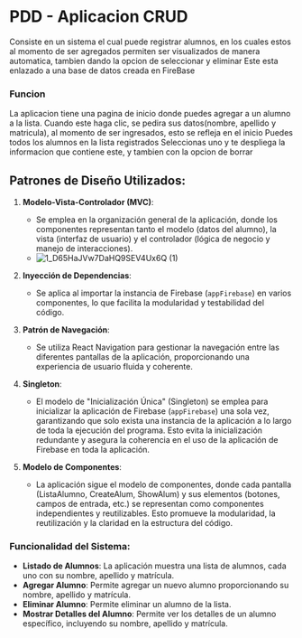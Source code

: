 # PDD - Aplicacion CRUD
Consiste en un sistema el cual puede registrar alumnos, en los cuales estos al momento de ser agregados permiten ser visualizados de manera automatica, tambien dando la opcion de seleccionar y eliminar
Este esta enlazado a una base de datos creada en FireBase

### Funcion
La aplicacion tiene una pagina de inicio donde puedes agregar a un alumno a la lista.
Cuando este haga clic, se pedira sus datos(nombre, apellido y matricula), al momento de ser ingresados, esto se refleja en el inicio
Puedes todos los alumnos en la lista registrados
Seleccionas uno y te despliega la informacion que contiene este, y tambien con la opcion de borrar


## Patrones de Diseño Utilizados:
1. **Modelo-Vista-Controlador (MVC)**:
   - Se emplea en la organización general de la aplicación, donde los componentes representan tanto el modelo (datos del alumno), la vista (interfaz de usuario) y el controlador (lógica de negocio y manejo de interacciones).
   - ![1_D65HaJVw7DaHQ9SEV4Ux6Q (1)](https://github.com/GabrielHernandezZam/PDD/assets/112035117/b05ef184-b1c4-4a07-a5f4-00222b648ba7)

2. **Inyección de Dependencias**:
   - Se aplica al importar la instancia de Firebase (`appFirebase`) en varios componentes, lo que facilita la modularidad y testabilidad del código.

3. **Patrón de Navegación**:
   - Se utiliza React Navigation para gestionar la navegación entre las diferentes pantallas de la aplicación, proporcionando una experiencia de usuario fluida y coherente.

4. **Singleton**:
   - El modelo de "Inicialización Única" (Singleton) se emplea para inicializar la aplicación de Firebase (`appFirebase`) una sola vez, garantizando que solo exista una instancia de la aplicación a lo largo de toda la ejecución del programa. Esto evita la inicialización redundante y asegura la coherencia en el uso de la aplicación de Firebase en toda la aplicación.

5. **Modelo de Componentes**:
   - La aplicación sigue el modelo de componentes, donde cada pantalla (ListaAlumno, CreateAlum, ShowAlum) y sus elementos (botones, campos de entrada, etc.) se representan como componentes independientes y reutilizables. Esto promueve la modularidad, la reutilización y la claridad en la estructura del código.

### Funcionalidad del Sistema:
- **Listado de Alumnos**: La aplicación muestra una lista de alumnos, cada uno con su nombre, apellido y matrícula.
- **Agregar Alumno**: Permite agregar un nuevo alumno proporcionando su nombre, apellido y matrícula.
- **Eliminar Alumno**: Permite eliminar un alumno de la lista.
- **Mostrar Detalles del Alumno**: Permite ver los detalles de un alumno específico, incluyendo su nombre, apellido y matrícula.
